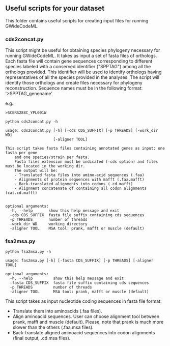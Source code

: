 ## Useful scripts for your dataset

This folder contains useful scripts for creating input files for running GWideCodeML.

### cds2concat.py

This script might be useful for obtaining species phylogeny necessary for running GWideCodeML.
It takes as input a set of fasta files of orthologs. Each fasta file will contain gene sequences
corresponding to different species labeled with a conserved identifier ("SPPTAG") among all the orthologs provided.
This identifier will be used to identify orthologs having representatives of all the species provided 
in the analyses. The script will identify those orthologs and create files necessary for phylogeny reconstruction.
Sequence names must be in the following format:
'>SPPTAG_genename'

e.g.: 

`>SCERS288C_YPL091W`

`python cds2concat.py -h`

```
usage: cds2concat.py [-h] [-cds CDS_SUFFIX] [-p THREADS] [-work_dir WD]
                     [-aligner TOOL]

This script takes fasta files containing annotated genes as input: one fasta per gene
    and one species/strain per fasta.
    Fasta files extension must be indicated (-cds option) and files must be located in the working dir.
    The output will be:
    - Translated fasta files into amino-acid sequences (.faa)
    - Alignments of protein sequences with mafft (.faa.mafft)
    - Back-translated alignments into codons (.cd.mafft)
    - Alignment concatenate of containing all codon alignments (cat.cd.mafft)
    

optional arguments:
  -h, --help       show this help message and exit
  -cds CDS_SUFFIX  fasta file suffix containing cds sequences
  -p THREADS       number of threads
  -work_dir WD     working directory
  -aligner TOOL    MSA tool: prank, mafft or muscle (default)

```



### fsa2msa.py

`python fsa2msa.py -h`

```
usage: fas2msa.py [-h] [-fasta CDS_SUFFIX] [-p THREADS] [-aligner TOOL]

optional arguments:
  -h, --help         show this help message and exit
  -fasta CDS_SUFFIX  fasta file suffix containing cds sequences
  -p THREADS         number of threads
  -aligner TOOL      MSA tool: prank, mafft or muscle (default)
  ```

This script takes as input nucleotide coding sequences in fasta file format:
- Translate them into aminoacids (.faa files).  
- Align aminoacid sequences. User can choose alignment tool between prank, mafft and muscle (default). Please, note that prank is much more slower than the others (.faa.msa files).  
- Back-translate aligned aminoacid sequences into codon alignments (final output, .cd.msa files).  
